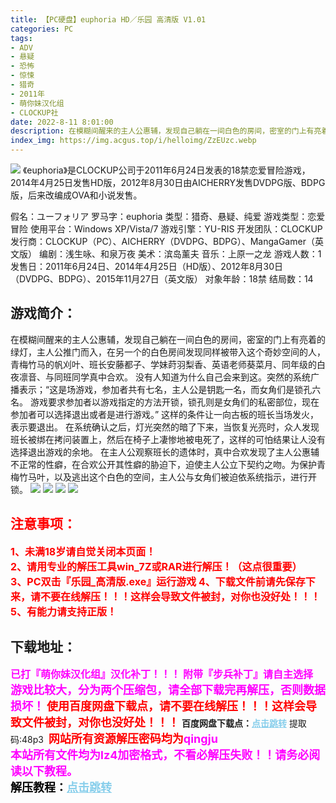 ```yaml
---
title: 【PC硬盘】euphoria HD／乐园 高清版 V1.01
categories: PC
tags:
- ADV
- 悬疑
- 恐怖
- 惊悚
- 猎奇
- 2011年
- 萌你妹汉化组
- CLOCKUP社
date: 2022-8-11 8:01:00
description: 在模糊间醒来的主人公惠辅，发现自己躺在一间白色的房间，密室的门上有亮着的绿灯，主人公推门而入，在另一个的白色房间发现同样被带入这个奇妙空间的人，青梅竹马的帆刈叶、班长安藤都子、学妹莳羽梨香、英语老师葵菜月、同年级的白夜凛音、与同班同学真中合欢。没有人知道为什么自己会来到这。突然的系统广播表示；“这是场游戏，参加者共有七名，主人公是钥匙一名，而女角们是锁孔六名。游戏要求参加者以游戏指定的方法开锁，锁孔则是女角们的私密部位，现在参加者可以选择退出或者是进行游戏。”
index_img: https://img.acgus.top/i/helloimg/ZzEUzc.webp
---
```

![](https://img.acgus.top/i/helloimg/ZzEUzc.webp)
《euphoria》是CLOCKUP公司于2011年6月24日发表的18禁恋爱冒险游戏，2014年4月25日发售HD版，2012年8月30日由AICHERRY发售DVDPG版、BDPG版，后来改编成OVA和小说发售。

假名：ユーフォリア
罗马字：euphoria
类型：猎奇、悬疑、纯爱
游戏类型：恋爱冒险
使用平台：Windows XP/Vista/7
游戏引擎：YU-RIS
开发团队：CLOCKUP
发行商：CLOCKUP（PC）、AICHERRY（DVDPG、BDPG）、MangaGamer（英文版）
编剧：浅生咏、和泉万夜
美术：滨岛薰夫
音乐：上原一之龙
游戏人数：1
发售日：2011年6月24日、2014年4月25日（HD版）、2012年8月30日（DVDPG、BDPG）、2015年11月27日（英文版）
对象年龄：18禁
结局数：14

## 游戏简介：
在模糊间醒来的主人公惠辅，发现自己躺在一间白色的房间，密室的门上有亮着的绿灯，主人公推门而入，在另一个的白色房间发现同样被带入这个奇妙空间的人，青梅竹马的帆刈叶、班长安藤都子、学妹莳羽梨香、英语老师葵菜月、同年级的白夜凛音、与同班同学真中合欢。
没有人知道为什么自己会来到这。突然的系统广播表示；“这是场游戏，参加者共有七名，主人公是钥匙一名，而女角们是锁孔六名。
游戏要求参加者以游戏指定的方法开锁，锁孔则是女角们的私密部位，现在参加者可以选择退出或者是进行游戏。”
这样的条件让一向古板的班长当场发火，表示要退出。
在系统确认之后，灯光突然的暗了下来，当恢复光亮时，众人发现班长被绑在拷问装置上，然后在椅子上凄惨地被电死了，这样的可怕结果让人没有选择退出游戏的余地。
在主人公观察班长的遗体时，真中合欢发现了主人公惠辅不正常的性癖，在合欢公开其性癖的胁迫下，迫使主人公立下契约之吻。为保护青梅竹马叶，以及逃出这个白色的空间，主人公与女角们被迫依系统指示，进行开锁。
![](https://img.acgus.top/i/helloimg/ZzEkBq.webp)
![](https://img.acgus.top/i/helloimg/ZzErsr.webp)
![](https://img.acgus.top/i/helloimg/ZzEKih.webp)
![](https://img.acgus.top/i/helloimg/ZzE8Fm.webp)
<br>








## <font color=#FF0000 >注意事项：</font>
<font color=#FF0000 size=3><b>1、未满18岁请自觉关闭本页面！  
2、请用专业的解压工具win_7Z或RAR进行解压！（这点很重要）           
3、PC双击『乐园_高清版.exe』运行游戏
4、下载文件前请先保存下来，请不要在线解压！！！这样会导致文件被封，对你也没好处！！！
5、有能力请支持正版！</b></font>

## 下载地址：
<font color=#FF00FF size=3>**已打『萌你妹汉化组』汉化补丁！！！**</font>
<font color=#FF00FF size=3>**附带『步兵补丁』请自主选择**</font>
<font color=#FF00FF size=4>**游戏比较大，分为两个压缩包，请全部下载完再解压，否则数据损坏！**</font>
<font color=#FF0000 size=4>**使用百度网盘下载点，请不要在线解压！！！这样会导致文件被封，对你也没好处！！！**</font>
<b>百度网盘下载点：</b><a href="https://pan.baidu.com/s/1eT870dKXBFEtD1hbknr7_g?pwd=48p3" style="color: #87CEEB;"><b>点击跳转</b></a> 提取码:48p3
<a style="padding: 0" href="https://post.qingju.org/AD/"><img style="max-width:100%" src="https://img.acgus.top/i/2024/07/478f689b8021d8d499ab43d21acf137a.gif" alt=""></a>
<b><font color=#FF0000 size=4>网站所有资源解压密码均为</b></font><b><font color=#FF00FF size=4>qingju</font><font color=#FF0000 ></font></b><br><b><font color=#FF00FF size=4>本站所有文件均为lz4加密格式，不看必解压失败！！请务必阅读以下教程。</b></font><br><b><font color=#000 size=4>解压教程：</b><a href="https://post.qingju.org/tutorial/000/" style="color: #87CEEB;"><b>点击跳转</b></a>